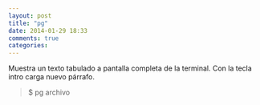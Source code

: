 ```yaml
---
layout: post
title: "pg"
date: 2014-01-29 18:33
comments: true
categories: 
---
```

Muestra un texto tabulado a pantalla completa de la terminal. Con la tecla intro carga nuevo párrafo.

>$ pg archivo 

